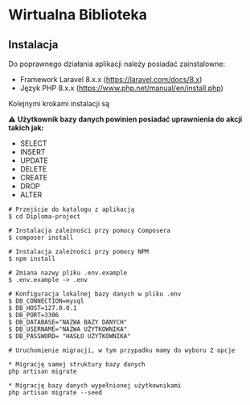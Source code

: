 # Wirtualna Biblioteka

## Instalacja

Do poprawnego działania aplikacji należy posiadać zainstalowne:

-   Framework Laravel 8.x.x (https://laravel.com/docs/8.x)
-   Język PHP 8.x.x (https://www.php.net/manual/en/install.php)

Kolejnymi krokami instalacji są

:warning: **Użytkownik bazy danych powinien posiadać uprawnienia do akcji takich jak:**

-   SELECT
-   INSERT
-   UPDATE
-   DELETE
-   CREATE
-   DROP
-   ALTER

```
# Przejście do katalogu z aplikacją
$ cd Diploma-project

# Instalacja zależności przy pomocy Composera
$ composer install

# Instalacja zależności przy pomocy NPM
$ npm install

# Zmiana nazwy pliku .env.example
$ .env.example -> .env

# Konfiguracja lokalnej bazy danych w pliku .env
$ DB_CONNECTION=mysql
$ DB_HOST=127.0.0.1
$ DB_PORT=3306
$ DB_DATABASE="NAZWA BAZY DANYCH"
$ DB_USERNAME="NAZWA UŻYTKOWNIKA"
$ DB_PASSWORD= "HASŁO UŻYTKOWNIKA"

# Uruchomienie migracji, w tym przypadku mamy do wyboru 2 opcje

* Migrację samej struktury bazy danych
php artisan migrate

* Migrację bazy danych wypełnionej użytkownikami
php artisan migrate --seed
```
